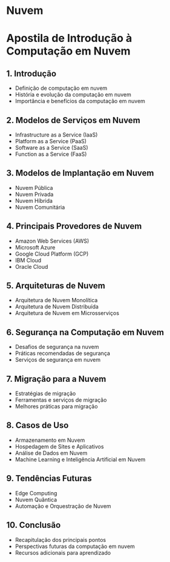 # Nuvem

# Apostila de Introdução à Computação em Nuvem

## 1. Introdução
   - Definição de computação em nuvem
   - História e evolução da computação em nuvem
   - Importância e benefícios da computação em nuvem

## 2. Modelos de Serviços em Nuvem
   - Infrastructure as a Service (IaaS)
   - Platform as a Service (PaaS)
   - Software as a Service (SaaS)
   - Function as a Service (FaaS)

## 3. Modelos de Implantação em Nuvem
   - Nuvem Pública
   - Nuvem Privada
   - Nuvem Híbrida
   - Nuvem Comunitária

## 4. Principais Provedores de Nuvem
   - Amazon Web Services (AWS)
   - Microsoft Azure
   - Google Cloud Platform (GCP)
   - IBM Cloud
   - Oracle Cloud

## 5. Arquiteturas de Nuvem
   - Arquitetura de Nuvem Monolítica
   - Arquitetura de Nuvem Distribuída
   - Arquitetura de Nuvem em Microsserviços

## 6. Segurança na Computação em Nuvem
   - Desafios de segurança na nuvem
   - Práticas recomendadas de segurança
   - Serviços de segurança em nuvem

## 7. Migração para a Nuvem
   - Estratégias de migração
   - Ferramentas e serviços de migração
   - Melhores práticas para migração

## 8. Casos de Uso
   - Armazenamento em Nuvem
   - Hospedagem de Sites e Aplicativos
   - Análise de Dados em Nuvem
   - Machine Learning e Inteligência Artificial em Nuvem

## 9. Tendências Futuras
   - Edge Computing
   - Nuvem Quântica
   - Automação e Orquestração de Nuvem

## 10. Conclusão
   - Recapitulação dos principais pontos
   - Perspectivas futuras da computação em nuvem
   - Recursos adicionais para aprendizado

